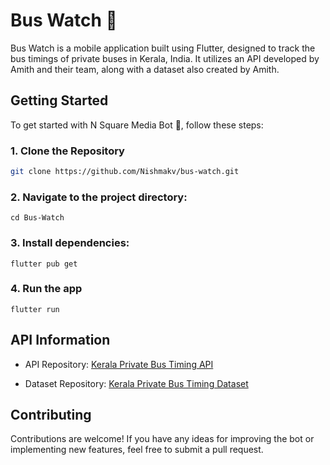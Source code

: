 # Bus Watch 🚌

Bus Watch is a mobile application built using Flutter, designed to track the bus timings of private buses in Kerala, India. It utilizes an API developed by Amith and their team, along with a dataset also created by Amith.

## Getting Started

To get started with N Square Media Bot 🤖, follow these steps:

### 1. Clone the Repository

```bash
git clone https://github.com/Nishmakv/bus-watch.git

```
### 2. Navigate to the project directory:
```
cd Bus-Watch

```
### 3. Install dependencies:

```
flutter pub get
```

### 4. Run the app
```
flutter run
```

## API Information

- API Repository: [Kerala Private Bus Timing API](https://github.com/amith-vp/Kerala-Private-Bus-Timing-API)

- Dataset Repository: [Kerala Private Bus Timing Dataset](https://github.com/amith-vp/Kerala-Private-Bus-Timing)

## Contributing
Contributions are welcome! If you have any ideas for improving the bot or implementing new features, feel free to submit a pull request.


